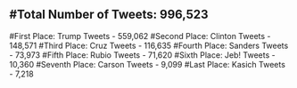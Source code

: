 #Total Number of Tweets: 996,523 
---
#First Place: Trump Tweets - 559,062
#Second Place: Clinton Tweets - 148,571
#Third Place: Cruz Tweets - 116,635
#Fourth Place: Sanders Tweets - 73,973
#Fifth Place: Rubio Tweets - 71,620
#Sixth Place: Jeb! Tweets - 10,360
#Seventh Place: Carson Tweets - 9,099
#Last Place: Kasich Tweets - 7,218
